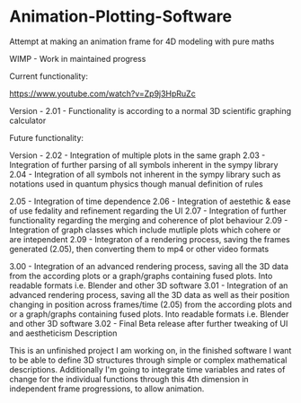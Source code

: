 # Animation-Plotting-Software
Attempt at making an animation frame for 4D modeling with pure maths


WIMP - Work in maintained progress

Current functionality:

https://www.youtube.com/watch?v=Zp9j3HpRuZc

Version -
2.01 - Functionality is according to a normal 3D scientific graphing calculator

Future functionality:

Version -
2.02 - Integration of multiple plots in the same graph
2.03 - Integration of further parsing of all symbols inherent in the sympy library
2.04 - Integration of all symbols not inherent in the sympy library such as notations used in quantum physics though manual definition of rules

2.05 - Integration of time dependence
2.06 - Integration of aestethic & ease of use fedality and  refinement regarding the UI
2.07 - Integration of further functionality regarding the merging and coherence of plot behaviour
2.09 - Integration of graph classes which include mutliple plots which cohere or are intependent 
2.09 - Integraton of a rendering process, saving the frames generated (2.05), then converting them to mp4 or other video formats


3.00 - Integration of an advanced rendering process, saving all the 3D data from the according plots or a graph/graphs containing fused plots. Into readable formats i.e. Blender and other 3D software
3.01 - Integration of an advanced rendering process, saving all the 3D data as well as their position changing in position across frames/time (2.05) from the according plots and or a graph/graphs containing fused plots. Into readable formats i.e. Blender and other 3D software
3.02 - Final Beta release after further tweaking of UI and aestheticism
Description

This is an unfinished project I am working on, in the finished software I want to be able to define 3D structures through simple or complex mathematical descriptions. Additionally I'm going to integrate time variables and rates of change for the individual functions through this 4th dimension in independent frame progressions, to allow animation.
